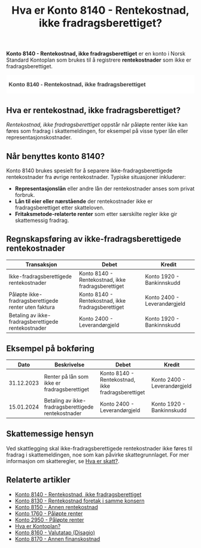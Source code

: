 ﻿---
title: "Hva er Konto 8140 - Rentekostnad, ikke fradragsberettiget?"
seoTitle: "8140-rentekostnad-ikke-fradragsberettiget"
description: '**Konto 8140 - Rentekostnad, ikke fradragsberettiget** er en konto i Norsk Standard Kontoplan som brukes til å registrere **rentekostnader** som ikke er fradra...'
---

**Konto 8140 - Rentekostnad, ikke fradragsberettiget** er en konto i Norsk Standard Kontoplan som brukes til å registrere **rentekostnader** som ikke er fradragsberettiget.

![Illustrasjon av konto 8140 Rentekostnad, ikke fradragsberettiget](8140-rentekostnad-ikke-fradragsberettiget-image.svg)

## Hva er rentekostnad, ikke fradragsberettiget?

*Rentekostnad, ikke fradragsberettiget* oppstår når påløpte renter ikke kan føres som fradrag i skattemeldingen, for eksempel på visse typer lån eller representasjonskostnader.

## Når benyttes konto 8140?

Konto 8140 brukes spesielt for å separere ikke-fradragsberettigede rentekostnader fra øvrige rentekostnader. Typiske situasjoner inkluderer:

* **Representasjonslån** eller andre lån der rentekostnader anses som privat forbruk.
* **Lån til eier eller nærstående** der rentekostnader ikke er fradragsberettiget etter skatteloven.
* **Fritaksmetode-relaterte renter** som etter særskilte regler ikke gir skattemessig fradrag.

## Regnskapsføring av ikke-fradragsberettigede rentekostnader

| Transaksjon                                        | Debet                                                         | Kredit                        |
|----------------------------------------------------|---------------------------------------------------------------|-------------------------------|
| Ikke-fradragsberettigede rentekostnader            | Konto 8140 - Rentekostnad, ikke fradragsberettiget            | Konto 1920 - Bankinnskudd     |
| Påløpte ikke-fradragsberettigede renter uten faktura | Konto 8140 - Rentekostnad, ikke fradragsberettiget            | Konto 2400 - Leverandørgjeld  |
| Betaling av ikke-fradragsberettigede rentekostnader | Konto 2400 - Leverandørgjeld                                  | Konto 1920 - Bankinnskudd     |

## Eksempel på bokføring

| Dato       | Beskrivelse                                            | Debet                                                      | Kredit                          |
|------------|--------------------------------------------------------|------------------------------------------------------------|---------------------------------|
| 31.12.2023 | Renter på lån som ikke er fradragsberettiget           | Konto 8140 - Rentekostnad, ikke fradragsberettiget         | Konto 2400 - Leverandørgjeld    |
| 15.01.2024 | Betaling av ikke-fradragsberettigede rentekostnader    | Konto 2400 - Leverandørgjeld                               | Konto 1920 - Bankinnskudd        |

## Skattemessige hensyn

Ved skattlegging skal ikke-fradragsberettigede rentekostnader ikke føres til fradrag i skattemeldingen, noe som kan påvirke skattegrunnlaget. For mer informasjon om skatteregler, se [Hva er skatt?](/blogs/regnskap/hva-er-skatt "Hva er skatt? Oversikt over skatteregler i Norge").

## Relaterte artikler

* [Konto 8140 - Rentekostnad, ikke fradragsberettiget](/blogs/kontoplan/8140-rentekostnad-ikke-fradragsberettiget "Konto 8140 - Rentekostnad, ikke fradragsberettiget i Norsk Standard Kontoplan")
* [Konto 8130 - Rentekostnad foretak i samme konsern](/blogs/kontoplan/8130-rentekostnad-foretak-i-samme-konsern "Konto 8130 - Rentekostnad foretak i samme konsern")
* [Konto 8150 - Annen rentekostnad](/blogs/kontoplan/8150-annen-rentekostnad "Konto 8150 - Annen rentekostnad: Guide til andre rentekostnader")
* [Konto 1760 - Påløpte renter](/blogs/kontoplan/1760-palopte-renter "Konto 1760 - Påløpte renter: Regnskapsføring av påløpte renteutgifter")
* [Konto 2950 - Påløpte renter](/blogs/kontoplan/2950-palopte-renter "Konto 2950 - Påløpte renter: Regnskapsføring av påløpte renteutgifter")
* [Hva er Kontoplan?](/blogs/regnskap/hva-er-kontoplan "Hva er en Kontoplan? Komplett Guide til Kontoplaner i norsk regnskap")
* [Konto 8160 - Valutatap (Disagio)](/blogs/kontoplan/8160-valutatap-disagio "Konto 8160 - Valutatap (Disagio)")
* [Konto 8170 - Annen finanskostnad](/blogs/kontoplan/8170-annen-finanskostnad "Konto 8170 - Annen finanskostnad: Guide til andre finanskostnader")






